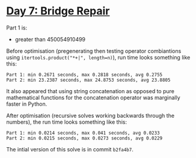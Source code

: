# [Day 7: Bridge Repair](https://adventofcode.com/2024/day/7)

Part 1 is:
* greater than 450054910499

Before optimisation (pregenerating then testing operator combiantions using `itertools.product("*+|", length=n)`), run time looks something like this:

```
Part 1: min 0.2671 seconds, max 0.2818 seconds, avg 0.2755
Part 2: min 23.2387 seconds, max 24.8753 seconds, avg 23.8805
```

It also appeared that using string concatenation as opposed to pure mathematical functions for the concatenation operator was marginally faster in Python.

After optimisation (recursive solves working backwards through the numbers), the run time looks something like this:

```
Part 1: min 0.0214 seconds, max 0.041 seconds, avg 0.0233
Part 2: min 0.0215 seconds, max 0.0273 seconds, avg 0.0229
```

The intial version of this solve is in commit `b2fa4b7`.